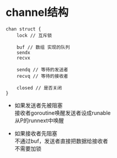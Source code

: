 # channel结构
```
chan struct {
    lock // 互斥锁

    buf // 数组 实现的队列
    sendx
    recvx
    
    sendq // 等待的发送者
    recvq // 等待的接收者

    closed // 是否关闭
}
```

* 如果发送者先被阻塞  
接收者goroutine唤醒发送者设成runable  
从P的runnext中唤醒

* 如果接收者先阻塞  
不通过buf，发送者直接把数据给接收者  
不需要加锁